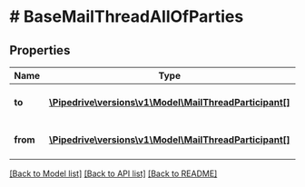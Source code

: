 # # BaseMailThreadAllOfParties

## Properties

Name | Type | Description | Notes
------------ | ------------- | ------------- | -------------
**to** | [**\Pipedrive\versions\v1\Model\MailThreadParticipant[]**](MailThreadParticipant.md) | Recipients of the mail thread | [optional]
**from** | [**\Pipedrive\versions\v1\Model\MailThreadParticipant[]**](MailThreadParticipant.md) | Senders of the mail thread | [optional]

[[Back to Model list]](../../README.md#models) [[Back to API list]](../../README.md#endpoints) [[Back to README]](../../README.md)
